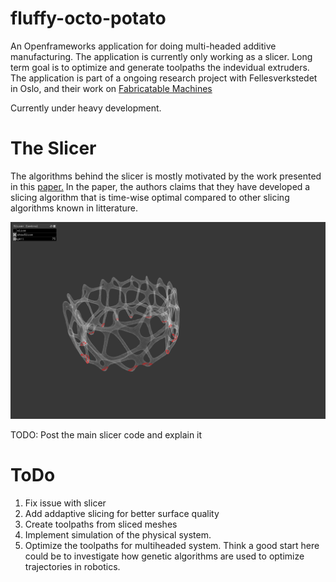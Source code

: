 # fluffy-octo-potato
An Openframeworks application for doing multi-headed additive manufacturing. The application is currently only working as a slicer. Long term goal is to optimize and generate toolpaths the indevidual extruders. The application is part of a ongoing research project with Fellesverkstedet in Oslo, and their work on [Fabricatable Machines](https://github.com/fellesverkstedet/fabricatable-machines)

Currently under heavy development.

# The Slicer

The algorithms behind the slicer is mostly motivated by the work presented in this [paper.](http://www.dainf.ct.utfpr.edu.br/%7Emurilo/public/CAD-slicing.pdf) In the paper, the authors claims that they have developed a slicing algorithm that is time-wise optimal compared to other slicing algorithms known in litterature.

![Overview](img/currentOverview.png)

TODO: Post the main slicer code and explain it

# ToDo

1. Fix issue with slicer
2. Add addaptive slicing for better surface quality
3. Create toolpaths from sliced meshes
4. Implement simulation of the physical system.
5. Optimize the toolpaths for multiheaded system. Think a good start here could be to investigate how genetic algorithms are used  to optimize trajectories in robotics.
